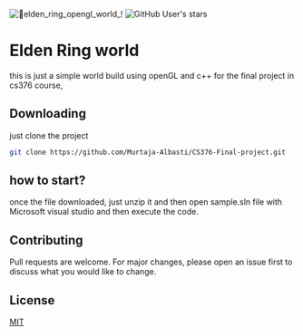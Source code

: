 ![🌠elden_ring_opengl_world_!](https://github.com/Murtaja-Albasti/CS376-Final-project/assets/69324289/f2dd96d7-5567-4b7b-8680-858d3cebf6f8)
![GitHub User's stars](https://img.shields.io/github/stars/murtaja-albasti?style=plastic&logoSize=auto)

# Elden Ring world
this is just a simple world build using openGL and c++
for the final project in cs376 course,

## Downloading 
just clone the project
```bash
git clone https://github.com/Murtaja-Albasti/CS376-Final-project.git
```
## how to start?
once the file downloaded, just unzip it and then open sample.sln file with Microsoft visual studio and then execute the code. 

## Contributing
Pull requests are welcome. For major changes, please open an issue first
to discuss what you would like to change.

## License

[MIT](https://choosealicense.com/licenses/mit/)
